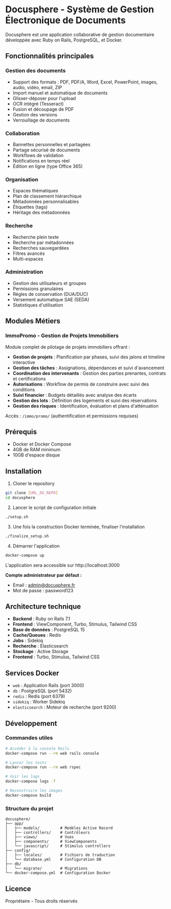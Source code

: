 # Docusphere - Système de Gestion Électronique de Documents

Docusphere est une application collaborative de gestion documentaire développée avec Ruby on Rails, PostgreSQL, et Docker.

## Fonctionnalités principales

### Gestion des documents
- Support des formats : PDF, PDF/A, Word, Excel, PowerPoint, images, audio, vidéo, email, ZIP
- Import manuel et automatique de documents
- Glisser-déposer pour l'upload
- OCR intégré (Tesseract)
- Fusion et découpage de PDF
- Gestion des versions
- Verrouillage de documents

### Collaboration
- Bannettes personnelles et partagées
- Partage sécurisé de documents
- Workflows de validation
- Notifications en temps réel
- Édition en ligne (type Office 365)

### Organisation
- Espaces thématiques
- Plan de classement hiérarchique
- Métadonnées personnalisables
- Étiquettes (tags)
- Héritage des métadonnées

### Recherche
- Recherche plein texte
- Recherche par métadonnées
- Recherches sauvegardées
- Filtres avancés
- Multi-espaces

### Administration
- Gestion des utilisateurs et groupes
- Permissions granulaires
- Règles de conservation (DUA/DUC)
- Versement automatique SAE (SEDA)
- Statistiques d'utilisation

## Modules Métiers

### ImmoPromo - Gestion de Projets Immobiliers
Module complet de pilotage de projets immobiliers offrant :
- **Gestion de projets** : Planification par phases, suivi des jalons et timeline interactive
- **Gestion des tâches** : Assignations, dépendances et suivi d'avancement
- **Coordination des intervenants** : Gestion des parties prenantes, contrats et certifications
- **Autorisations** : Workflow de permis de construire avec suivi des conditions
- **Suivi financier** : Budgets détaillés avec analyse des écarts
- **Gestion des lots** : Définition des logements et suivi des réservations
- **Gestion des risques** : Identification, évaluation et plans d'atténuation

Accès : `/immo/promo/` (authentification et permissions requises)

## Prérequis

- Docker et Docker Compose
- 4GB de RAM minimum
- 10GB d'espace disque

## Installation

1. Cloner le repository
```bash
git clone [URL_DU_REPO]
cd docusphere
```

2. Lancer le script de configuration initiale
```bash
./setup.sh
```

3. Une fois la construction Docker terminée, finaliser l'installation
```bash
./finalize_setup.sh
```

4. Démarrer l'application
```bash
docker-compose up
```

L'application sera accessible sur http://localhost:3000

**Compte administrateur par défaut :**
- Email : admin@docusphere.fr
- Mot de passe : password123

## Architecture technique

- **Backend** : Ruby on Rails 7.1
- **Frontend** : ViewComponent, Turbo, Stimulus, Tailwind CSS
- **Base de données** : PostgreSQL 15
- **Cache/Queues** : Redis
- **Jobs** : Sidekiq
- **Recherche** : Elasticsearch
- **Stockage** : Active Storage
- **Frontend** : Turbo, Stimulus, Tailwind CSS

## Services Docker

- `web` : Application Rails (port 3000)
- `db` : PostgreSQL (port 5432)
- `redis` : Redis (port 6379)
- `sidekiq` : Worker Sidekiq
- `elasticsearch` : Moteur de recherche (port 9200)

## Développement

### Commandes utiles

```bash
# Accéder à la console Rails
docker-compose run --rm web rails console

# Lancer les tests
docker-compose run --rm web rspec

# Voir les logs
docker-compose logs -f

# Reconstruire les images
docker-compose build
```

### Structure du projet

```
docusphere/
├── app/
│   ├── models/         # Modèles Active Record
│   ├── controllers/    # Contrôleurs
│   ├── views/          # Vues
│   ├── components/     # ViewComponents
│   └── javascript/     # Stimulus controllers
├── config/
│   ├── locales/        # Fichiers de traduction
│   └── database.yml    # Configuration DB
├── db/
│   └── migrate/        # Migrations
└── docker-compose.yml  # Configuration Docker
```

## Licence

Propriétaire - Tous droits réservés